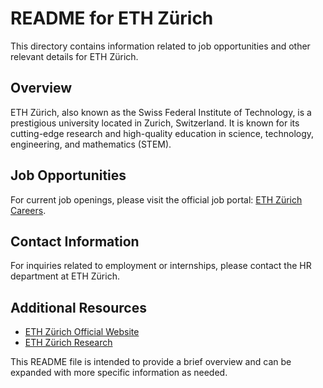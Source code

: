 # README for ETH Zürich

This directory contains information related to job opportunities and other relevant details for ETH Zürich.

## Overview

ETH Zürich, also known as the Swiss Federal Institute of Technology, is a prestigious university located in Zurich, Switzerland. It is known for its cutting-edge research and high-quality education in science, technology, engineering, and mathematics (STEM).

## Job Opportunities

For current job openings, please visit the official job portal: [ETH Zürich Careers](https://jobs.ethz.ch/).

## Contact Information

For inquiries related to employment or internships, please contact the HR department at ETH Zürich.

## Additional Resources

- [ETH Zürich Official Website](https://ethz.ch)
- [ETH Zürich Research](https://ethz.ch/en/research.html)

This README file is intended to provide a brief overview and can be expanded with more specific information as needed.